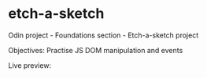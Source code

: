 # etch-a-sketch

Odin project - Foundations section - Etch-a-sketch project

Objectives: Practise JS DOM manipulation and events

Live preview: 
